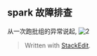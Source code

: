 ## spark 故障排查
从一次跑批组的异常说起, 
![2](https://user-images.githubusercontent.com/20329409/45937070-a4562c80-bfef-11e8-8a51-ad5d451148a8.png)



> Written with [StackEdit](https://stackedit.io/).
<!--stackedit_data:
eyJoaXN0b3J5IjpbMTY5NjAyNTE2Ml19
-->